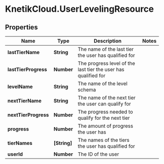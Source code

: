 # KnetikCloud.UserLevelingResource

## Properties
Name | Type | Description | Notes
------------ | ------------- | ------------- | -------------
**lastTierName** | **String** | The name of the last tier the user has qualified for | 
**lastTierProgress** | **Number** | The progress level of the last tier the user has qualified for | 
**levelName** | **String** | The name of the level schema | 
**nextTierName** | **String** | The name of the next tier the user can qualify for | 
**nextTierProgress** | **Number** | The progress needed to qualify for the next tier | 
**progress** | **Number** | The amount of progress the user has | 
**tierNames** | **[String]** | The names of the tiers the user has qualified for | 
**userId** | **Number** | The ID of the user | 


